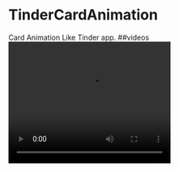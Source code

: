 # TinderCardAnimation
Card Animation Like Tinder app.
##videos 
<video width="320" height="240" controls>
  <source src="Screen Recording 2020-06-13 at 01.22.53.mov" type="video/mp4">
</video>

